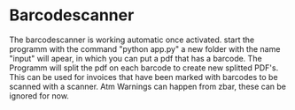 # Barcodescanner

The barcodescanner is working automatic once activated. start the programm with the command "python app.py" a new folder with the name "input" will apear, in which you can put a pdf that has a barcode.
The Programm will split the pdf on each barcode to create new splitted PDF's. This can be used for invoices that have been marked with barcodes to be scanned with a scanner.
Atm Warnings can happen from zbar, these can be ignored for now.
